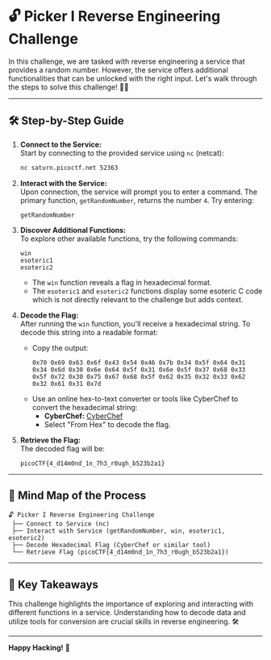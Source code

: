 # 🔓 **Picker I Reverse Engineering Challenge**

In this challenge, we are tasked with reverse engineering a service that provides a random number. However, the service offers additional functionalities that can be unlocked with the right input. Let's walk through the steps to solve this challenge! 🕵️‍♂️

---

## **🛠️ Step-by-Step Guide**

1. **Connect to the Service:**  
   Start by connecting to the provided service using `nc` (netcat):
   ```bash
   nc saturn.picoctf.net 52363
   ```

2. **Interact with the Service:**  
   Upon connection, the service will prompt you to enter a command. The primary function, `getRandomNumber`, returns the number `4`. Try entering:
   ```text
   getRandomNumber
   ```

3. **Discover Additional Functions:**  
   To explore other available functions, try the following commands:
   ```text
   win
   esoteric1
   esoteric2
   ```

   - The `win` function reveals a flag in hexadecimal format.
   - The `esoteric1` and `esoteric2` functions display some esoteric C code which is not directly relevant to the challenge but adds context.

4. **Decode the Flag:**  
   After running the `win` function, you'll receive a hexadecimal string. To decode this string into a readable format:
   - Copy the output:
     ```text
     0x70 0x69 0x63 0x6f 0x43 0x54 0x46 0x7b 0x34 0x5f 0x64 0x31 0x34 0x6d 0x30 0x6e 0x64 0x5f 0x31 0x6e 0x5f 0x37 0x68 0x33 0x5f 0x72 0x30 0x75 0x67 0x68 0x5f 0x62 0x35 0x32 0x33 0x62 0x32 0x61 0x31 0x7d
     ```
   - Use an online hex-to-text converter or tools like CyberChef to convert the hexadecimal string:
     - **CyberChef:** [CyberChef](https://gchq.github.io/CyberChef/)
     - Select "From Hex" to decode the flag.

5. **Retrieve the Flag:**  
   The decoded flag will be:
   ```text
   picoCTF{4_d14m0nd_1n_7h3_r0ugh_b523b2a1}
   ```

---

## **📝 Mind Map of the Process**

```text
🔓 Picker I Reverse Engineering Challenge
 ├── Connect to Service (nc)
 ├── Interact with Service (getRandomNumber, win, esoteric1, esoteric2)
 ├── Decode Hexadecimal Flag (CyberChef or similar tool)
 └── Retrieve Flag (picoCTF{4_d14m0nd_1n_7h3_r0ugh_b523b2a1})
```

---

## **🔑 Key Takeaways**

This challenge highlights the importance of exploring and interacting with different functions in a service. Understanding how to decode data and utilize tools for conversion are crucial skills in reverse engineering. 🛠️

---

**Happy Hacking!** 🚀
